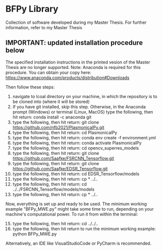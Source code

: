 # BFPy Library
Collection of software developed during my Master Thesis.
For further information, refer to my Master Thesis

## IMPORTANT: updated installation procedure below

The specified installation instructions in the printed vesion of the Master Thesis are no longer supported.
Note: Anaconda is required for this procedure. You can obtain your copy here: https://www.anaconda.com/products/distribution#Downloads

Then follow these steps:

1. navigate to lcoal directory on your machine, in which the repository is to be cloned into (where it will be stored)
2. If you have git installed, skip this step. Otherwise, in the Anaconda prompt (Windows) or terminal (Linux, MacOS) type the following, then hit return: conda install -c anaconda git
4. type the following, then hit return: git clone https://github.com/nfb2021/PlasmonicalPy.git
5. type the following, then hit return: cd PlasmonicalPy
6. type the following, then hit return: conda env create -f environment.yml
7. type the following, then hit return: conda activate PlasmonicalPy
8. type the following, then hit return: cd opencv_superres_models
9. type the following, then hit return: git clone https://github.com/Saafke/FSRCNN_Tensorflow.git
10. type the following, then hit return: git clone https://github.com/Saafke/EDSR_Tensorflow.git
11. type the following, then hit return: cd EDSR_Tensorflow/models
12. type the following, then hit return: cp * ../..
13. type the following, then hit return: cd ../../FSRCNN_Tensorflow/models/models
14. type the following, then hit return: cp * ../..

Now, everything is set up and ready to be used.
The minimum working example "BFPy_MWE.py" might take some time to run, depending on your machine's computational power.
To run it from within the terminal:

15. type the following, then hit return: cd ../../..
16. type the following, then hit return to run the minimum working example: python BFPy_MWE.py

Alternatively, an IDE like VisualStudioCode or PyCharm is recommended.
